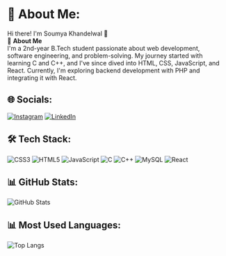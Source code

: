 # 👋 About Me:
Hi there! I'm Soumya Khandelwal 👋  
🚀 **About Me**  
I'm a 2nd-year B.Tech student passionate about web development, software engineering, and problem-solving. My journey started with learning C and C++, and I've since dived into HTML, CSS, JavaScript, and React. Currently, I'm exploring backend development with PHP and integrating it with React.

## 🌐 Socials:
[![Instagram](https://img.shields.io/badge/Instagram-E4405F?logo=instagram&logoColor=white)](https://www.instagram.com)
[![LinkedIn](https://img.shields.io/badge/LinkedIn-0A66C2?logo=linkedin&logoColor=white)]([https://linkedin.com/in/yourusername](https://www.linkedin.com/in/soumya-khandelwal-144943290/))

## 🛠 Tech Stack:
![CSS3](https://img.shields.io/badge/CSS3-1572B6?logo=css3&logoColor=white)
![HTML5](https://img.shields.io/badge/HTML5-E34F26?logo=html5&logoColor=white)
![JavaScript](https://img.shields.io/badge/JavaScript-F7DF1E?logo=javascript&logoColor=black)
![C](https://img.shields.io/badge/C-A8B9CC?logo=c&logoColor=black)
![C++](https://img.shields.io/badge/C++-00599C?logo=cplusplus&logoColor=white)
![MySQL](https://img.shields.io/badge/MySQL-4479A1?logo=mysql&logoColor=white)
![React](https://img.shields.io/badge/React-20232A?logo=react&logoColor=61DAFB)

## 📊 GitHub Stats:
![GitHub Stats](https://github-readme-stats.vercel.app/api?username=soumyakhandelwal06&show_icons=true&theme=dark&hide=issues)
## 📊 Most Used Languages:
![Top Langs](https://github-readme-stats.vercel.app/api/top-langs/?username=soumyakhandelwal06&layout=compact&theme=dark&hide=html)

